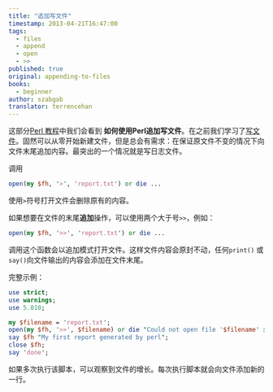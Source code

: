 ```yaml
---
title: "追加写文件"
timestamp: 2013-04-21T16:47:00
tags:
  - files
  - append
  - open
  - >>
published: true
original: appending-to-files
books:
  - beginner
author: szabgab
translator: terrencehan
---
```



这部分[Perl 教程](/perl-tutorial)中我们会看到 <b>如何使用Perl追加写文件</b>。在之前我们学习了[写文件](/writing-to-files-with-perl)。固然可以从零开始新建文件，但是总会有需求：在保证原文件不变的情况下向文件末尾追加内容。最突出的一个情况就是写日志文件。


调用

```perl
open(my $fh, '>', 'report.txt') or die ...
```

使用`>`符号打开文件会删除原有的内容。

如果想要在文件的末尾<b>追加</b>操作，可以使用两个大于号`>>`，例如：
```perl
open(my $fh, '>>', 'report.txt') or die ...
```

调用这个函数会以追加模式打开文件。这样文件内容会原封不动，任何`print()` 或 `say()`向文件输出的内容会添加在文件末尾。

完整示例：

```perl
use strict;
use warnings;
use 5.010;

my $filename = 'report.txt';
open(my $fh, '>>', $filename) or die "Could not open file '$filename' $!";
say $fh "My first report generated by perl";
close $fh;
say 'done';
```

如果多次执行该脚本，可以观察到文件的增长。每次执行脚本就会向文件添加新的一行。

